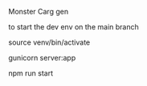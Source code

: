 Monster Carg gen

to start the dev env on the main branch 

source venv/bin/activate

gunicorn server:app

npm run start